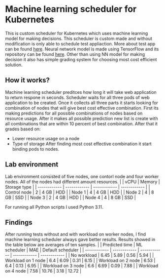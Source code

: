 # Machine learning scheduler for Kubernetes
This is custom scheduler for Kubernetes which uses machine learning model for making decisions. This scheduler is custom made and without modification is only able to schedule test appliaction. More about test app can be found [here](https://github.com/jura43/3-tier-test-app "here"). Neural network model is made using TensorFlow and its repository can be found [here](https://github.com/jura43/ml-scheduler-model "here"). Other than using NN model for making decision it also has simple grading system for choosing most cost efficient solution.

## How it works?
Machine learning scheduler preditces how long it will take web application to return respone in seconds. Scheduler waits for all three pods of web application to be created. Once it collects all three parts it starts looking for combination of nodes that will give best cost effective combination. First its making predictions for all possible combinations of nodes based on resource usage. After it makes all possible prediction new list is create with all combinations that are within 10 percent of best combination. After that it grades based on:
- Lower resource usage on a node
- Type of storage
After finding most cost effective combination it start binding pods to nodes.

## Lab environment
Lab environment consisted of five nodes, one contorl node and four worker nodes. All of the nodes had different amount resources.
|   | vCPU  | Memory  | Storage type  |
| ------------ | ------------ | ------------ | ------------ |
| Control node  | 2  |  4 GB  | HDD  |
| Node 1  | 4  | 4 GB  | HDD  |
| Node 2  | 4  | 8 GB  | SSD  |
| Node 3  | 2  | 4 GB  | HDD  |
| Node 4 | 4  | 8 GB  | SSD  |

For running all Python scripts I used Python 3.11.

## Findings
After running tests without and with workload on worker nodes, I find machine learning scheduler always gave better results. Results showed in the table below are averages of ten samples.
|   | Predicted time | ML scheduler  | MAE  | Default scheduler  |
| ------------ | ------------ | ------------ | ------------ | ------------ |
| No workload  | 6.45 | 5.89 | 0.56 | 5.94 |
| Workload on 1 node  | 6.4 | 6.09 | 0.31 | 6.15 |
| Workload on 2 node  | 6.53 | 6.4 | 0.13 | 6.95 |
| Workload on 3 node  | 6.6 | 6.69 | 0.09 | 7.88 |
| Workload on 4 node | 7.58 | 10.76 | 3.18 | 12.72 |


